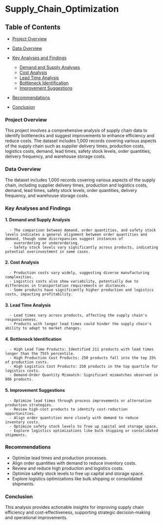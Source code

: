 # Supply_Chain_Optimization

## Table of Contents

- [Project Overview](#project-overview)
- [Data Overview](#data-overview)
- [Key Analyses and Findings](#key-analyses-and-findings)
  - [Demand and Supply Analyses](#demand-and-supply-analyses)
  - [Cost Analysis](#cost-analyses)
  - [Lead Time Analysis](#lead-time-analysis)
  - [Bottleneck Identification](#bottleneck-identification)
  - [Improvement Suggestions](#improvement-suggestions)
 
- [Recommendations](#recommendations)
- [Conclusion](#conclusion)



### Project Overview

This project involves a comprehensive analysis of supply chain data to identify bottlenecks and suggest improvements to enhance efficiency and reduce costs. The dataset includes 1,000 records covering various aspects of the supply chain such as supplier delivery times, production costs, logistics costs, demand, lead times, safety stock levels, order quantities, delivery frequency, and warehouse storage costs.


### Data Overview

The dataset includes 1,000 records covering various aspects of the supply chain, including supplier delivery times, production and logistics costs, demand, lead times, safety stock levels, order quantities, delivery frequency, and warehouse storage costs.


### Key Analyses and Findings

  #### 1. Demand and Supply Analysis
  
      - The comparison between demand, order quantities, and safety stock levels indicates a general alignment between order quantities and demand, though some discrepancies suggest instances of       
        overordering or underordering.
      - Safety stock levels vary significantly across products, indicating potential overinvestment in some cases.


  #### 2. Cost Analysis
  
      - Production costs vary widely, suggesting diverse manufacturing complexities.
      - Logistics costs also show variability, potentially due to differences in transportation requirements or distances.
      - Some products have significantly higher production and logistics costs, impacting profitability.


  #### 3. Lead Time Analysis
  
      - Lead times vary across products, affecting the supply chain's responsiveness.
      - Products with longer lead times could hinder the supply chain's ability to adapt to market changes.


  #### 4. Bottleneck Identification
  
      - High Lead Time Products: Identified 211 products with lead times longer than the 75th percentile.
      - High Production Cost Products: 250 products fall into the top 25% of production costs.
      - High Logistics Cost Products: 250 products in the top quartile for logistics costs.
      - Demand-Order Quantity Mismatch: Significant mismatches observed in 906 products.


  #### 5. Improvement Suggestions
  
      - Optimize lead times through process improvements or alternative production strategies.
      - Review high-cost products to identify cost-reduction opportunities.
      - Align order quantities more closely with demand to reduce inventory costs.
      - Optimize safety stock levels to free up capital and storage space.
      - Explore logistics optimizations like bulk shipping or consolidated shipments.
      


### Recommendations

- Optimize lead times and production processes.
- Align order quantities with demand to reduce inventory costs.
- Review and reduce high production and logistics costs.
- Optimize safety stock levels to free up capital and storage space.
- Explore logistics optimizations like bulk shipping or consolidated shipments.


### Conclusion

This analysis provides actionable insights for improving supply chain efficiency and cost-effectiveness, supporting strategic decision-making and operational improvements.
